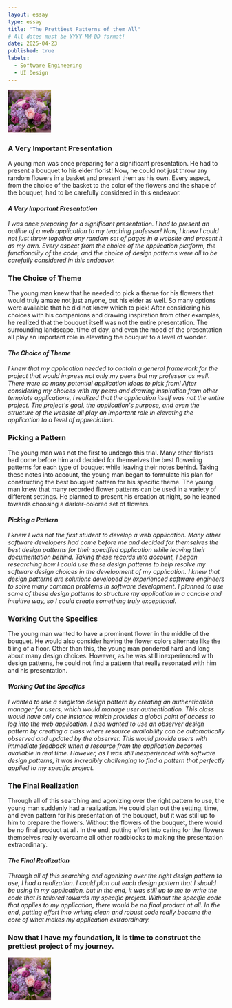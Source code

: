 ```yaml
---
layout: essay
type: essay
title: "The Prettiest Patterns of them All"
# All dates must be YYYY-MM-DD format!
date: 2025-04-23
published: true
labels:
  - Software Engineering
  - UI Design
---
```


<img width="100px" class="rounded" src="../img/flowers.jpg">

### A Very Important Presentation

A young man was once preparing for a significant presentation. He had to present a bouquet to his elder florist! Now, he could not just throw any random flowers in a basket and present them as his own. Every aspect, from the choice of the basket to the color of the flowers and the shape of the bouquet, had to be carefully considered in this endeavor. 

#### *A Very Important Presentation*

*I was once preparing for a significant presentation. I had to present an outline of a web application to my teaching professor! Now, I knew I could not just throw together any random set of pages in a website and present it as my own. Every aspect from the choice of the application platform, the functionality of the code, and the choice of design patterns were all to be carefully considered in this endeavor.*

### The Choice of Theme

The young man knew that he needed to pick a theme for his flowers that would truly amaze not just anyone, but his elder as well. So many options were available that he did not know which to pick! After considering his choices with his companions and drawing inspiration from other examples, he realized that the bouquet itself was not the entire presentation. The surrounding landscape, time of day, and even the mood of the presentation all play an important role in elevating the bouquet to a level of wonder.

#### *The Choice of Theme*

*I knew that my application needed to contain a general framework for the project that would impress not only my peers but my professor as well. There were so many potential application ideas to pick from! After considering my choices with my peers and drawing inspiration from other template applications, I realized that the application itself was not the entire project. The project's goal, the application's purpose, and even the structure of the website all play an important role in elevating the application to a level of appreciation.*

### Picking a Pattern

The young man was not the first to undergo this trial. Many other florists had come before him and decided for themselves the best flowering patterns for each type of bouquet while leaving their notes behind. Taking these notes into account, the young man began to formulate his plan for constructing the best bouquet pattern for his specific theme. The young man knew that many recorded flower patterns can be used in a variety of different settings. He planned to present his creation at night, so he leaned towards choosing a darker-colored set of flowers.

#### *Picking a Pattern*

*I knew I was not the first student to develop a web application. Many other software developers had come before me and decided for themselves the best design patterns for their specified application while leaving their documentation behind. Taking these records into account, I began researching how I could use these design patterns to help resolve my software design choices in the development of my application. I knew that design patterns are solutions developed by experienced software engineers to solve many common problems in software development. I planned to use some of these design patterns to structure my application in a concise and intuitive way, so I could create something truly exceptional.*

### Working Out the Specifics

The young man wanted to have a prominent flower in the middle of the bouquet. He would also consider having the flower colors alternate like the tiling of a floor. Other than this, the young man pondered hard and long about many design choices. However, as he was still inexperienced with design patterns, he could not find a pattern that really resonated with him and his presentation.

#### *Working Out the Specifics*

*I wanted to use a singleton design pattern by creating an authentication manager for users, which would manage user authentication. This class would have only one instance which provides a global point of access to log into the web application. I also wanted to use an observer design pattern by creating a class where resource availability can be automatically observed and updated by the observer. This would provide users with immediate feedback when a resource from the application becomes available in real time. However, as I was still inexperienced with software design patterns, it was incredibly challenging to find a pattern that perfectly applied to my specific project.*

### The Final Realization

Through all of this searching and agonizing over the right pattern to use, the young man suddenly had a realization. He could plan out the setting, time, and even pattern for his presentation of the bouquet, but it was still up to him to prepare the flowers. Without the flowers of the bouquet, there would be no final product at all. In the end, putting effort into caring for the flowers themselves really overcame all other roadblocks to making the presentation extraordinary.

#### *The Final Realization*

*Through all of this searching and agonizing over the right design pattern to use, I had a realization. I could plan out each design pattern that I should be using in my application, but in the end, it was still up to me to write the code that is tailored towards my specific project. Without the specific code that applies to my application, there would be no final product at all. In the end, putting effort into writing clean and robust code really became the core of what makes my application extraordinary.*

### **Now that I have my foundation, it is time to construct the prettiest project of my journey.**

<img width="100px" class="rounded" src="../img/flowers.jpg">
